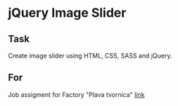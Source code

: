 # jQuery Image Slider

## Task
Create image slider using HTML, CSS, SASS and jQuery.

## For
Job assigment for Factory "Plava tvornica" <a href="https://factory.hr">link</a>
